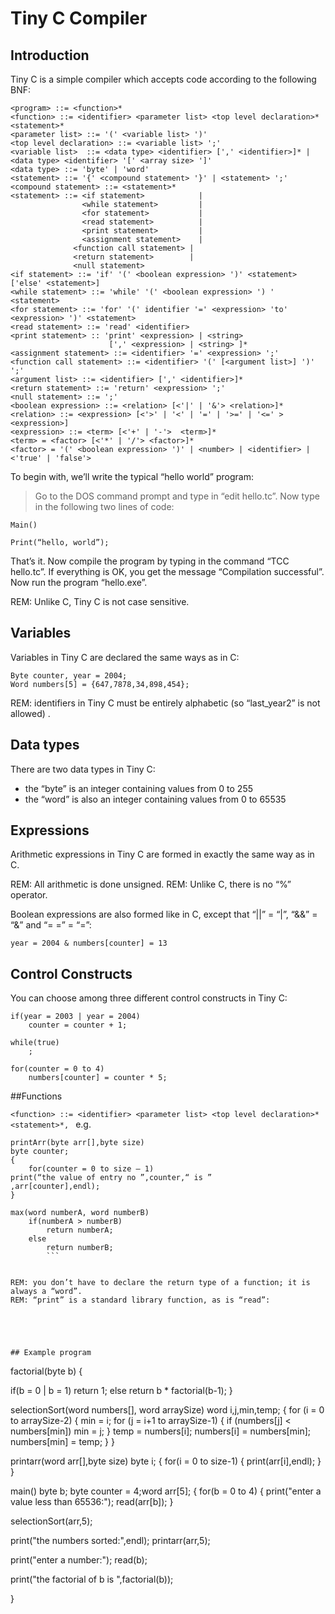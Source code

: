 # Tiny C Compiler

## Introduction

Tiny C is a simple compiler which accepts code according to the following BNF:
```
<program> ::= <function>*
<function> ::= <identifier> <parameter list> <top level declaration>* <statement>*  
<parameter list> ::= '(' <variable list> ')'
<top level declaration> ::= <variable list> ';'         
<variable list>  ::= <data type> <identifier> [',' <identifier>]* | <data type> <identifier> '[' <array size> ']'
<data type> ::= 'byte' | 'word'
<statement> ::= '{' <compound statement> '}' | <statement> ';'
<compound statement> ::= <statement>* 
<statement> ::= <if statement>            |
                <while statement>         |  
                <for statement>           |
                <read statement>          |
                <print statement>         |
                <assignment statement>    |
		      <function call statement> |
		      <return statement>        |
		      <null statement> 
<if statement> ::= 'if' '(' <boolean expression> ')' <statement> ['else' <statement>]
<while statement> ::= 'while' '(' <boolean expression> ') ' 						<statement>
<for statement> ::= 'for' '(' identifier '=' <expression> 'to' 
<expression> ')' <statement>
<read statement> ::= 'read' <identifier>
<print statement> :: 'print' <expression> | <string>
                      [',' <expression> | <string> ]*
<assignment statement> ::= <identifier> '=' <expression> ';'
<function call statement> ::= <identifier> '(' [<argument list>] ')' ';'
<argument list> ::= <identifier> [',' <identifier>]*
<return statement> ::= 'return' <expression> ';'
<null statement> ::= ';'
<boolean expression> ::= <relation> [<'|' | '&'> <relation>]*
<relation> ::= <expression> [<'>' | '<' | '=' | '>=' | '<=' > <expression>]
<expression> ::= <term> [<'+' | '-'>  <term>]*
<term> = <factor> [<'*' | '/'> <factor>]*
<factor> = '(' <boolean expression> ')' | <number> | <identifier> | <'true' | 'false'>
```



To begin with, we’ll write the typical “hello world” program:

>Go to the DOS command prompt and type in “edit hello.tc”. Now type in the following two lines of code:

```
Main()

Print(“hello, world”);
```

That’s it. Now compile the program by typing in the command “TCC hello.tc”. If everything is OK, you get the message “Compilation successful”. Now run the program “hello.exe”. 

REM: Unlike C, Tiny C is not case sensitive.

## Variables

Variables in Tiny C are declared the same ways as in C:
```
Byte counter, year = 2004;
Word numbers[5] = {647,7878,34,898,454};
```

REM: identifiers in Tiny C must be entirely alphabetic (so “last_year2” is not allowed) .

## Data types

There are two data types in Tiny C:
-	the “byte” is an integer containing values from 0 to 255
-	the “word” is also an integer containing values from 0 to 65535    

## Expressions

Arithmetic expressions in Tiny C are formed in exactly the same way as in C.

REM: All arithmetic is done unsigned.
REM: Unlike C, there is no “%” operator.

Boolean expressions are also formed like in C, except that “||” = “|”, “&&” = “&” and “= =” = “=”:

```year = 2004 & numbers[counter] = 13```

## Control Constructs

You can choose among three different control constructs in Tiny C:

```
if(year = 2003 | year = 2004)
	counter = counter + 1;

while(true)
	;

for(counter = 0 to 4)
	numbers[counter] = counter * 5;
```	

##Functions

```<function> ::= <identifier> <parameter list> <top level declaration>* <statement>*, ```
e.g.

```
printArr(byte arr[],byte size)
byte counter;
{
	for(counter = 0 to size – 1)
print(“the value of entry no ”,counter,“ is ”            ,arr[counter],endl);
}
		
max(word numberA, word numberB)
	if(numberA > numberB)
		return numberA;
	else
		return numberB;
		```


REM: you don’t have to declare the return type of a function; it is always a “word”.
REM: “print” is a standard library function, as is “read”:





## Example program

```
factorial(byte b)
{

 if(b = 0 | b = 1)
      return 1;
 else
      return b * factorial(b-1);
}


selectionSort(word numbers[], word arraySize)
word i,j,min,temp;
{
  for (i = 0 to arraySize-2)
  {
    min = i;
    for (j = i+1 to arraySize-1)
    {
      if (numbers[j] < numbers[min])
        min = j;
    }
    temp = numbers[i];
    numbers[i] = numbers[min];
    numbers[min] = temp;
  }
}

printarr(word arr[],byte size)
byte i;
{
 for(i = 0 to size-1)
 {
  print(arr[i],endl);
 }
}

main()
byte b; byte counter = 4;word arr[5];
{
for(b = 0 to 4)
{
  		print("enter a value less than 65536:");
  		read(arr[b]);
}

selectionSort(arr,5);

print("the numbers sorted:",endl);
printarr(arr,5);

print("enter a number:");
read(b);

print("the factorial of b is ",factorial(b));

}
```

